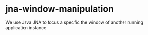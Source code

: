 # jna-window-manipulation
 We use Java JNA to focus a specific the window of another running application instance
